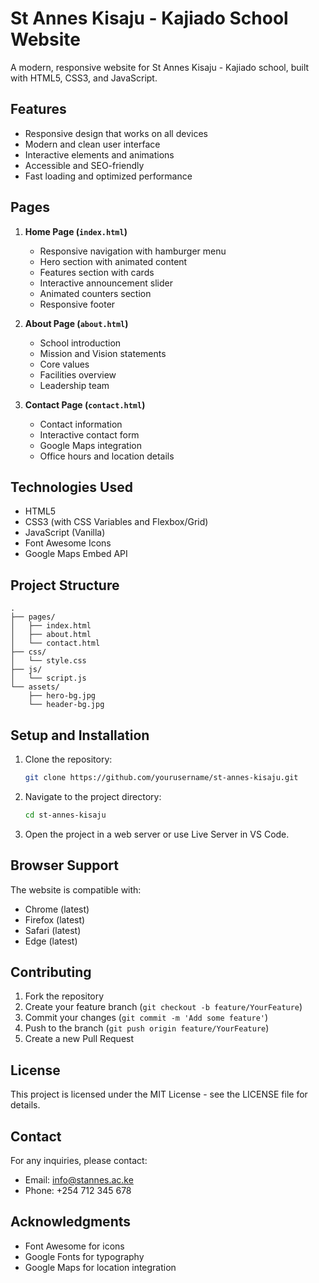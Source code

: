 # St Annes Kisaju - Kajiado School Website

A modern, responsive website for St Annes Kisaju - Kajiado school, built with HTML5, CSS3, and JavaScript.

## Features

- Responsive design that works on all devices
- Modern and clean user interface
- Interactive elements and animations
- Accessible and SEO-friendly
- Fast loading and optimized performance

## Pages

1. **Home Page (`index.html`)**
   - Responsive navigation with hamburger menu
   - Hero section with animated content
   - Features section with cards
   - Interactive announcement slider
   - Animated counters section
   - Responsive footer

2. **About Page (`about.html`)**
   - School introduction
   - Mission and Vision statements
   - Core values
   - Facilities overview
   - Leadership team

3. **Contact Page (`contact.html`)**
   - Contact information
   - Interactive contact form
   - Google Maps integration
   - Office hours and location details

## Technologies Used

- HTML5
- CSS3 (with CSS Variables and Flexbox/Grid)
- JavaScript (Vanilla)
- Font Awesome Icons
- Google Maps Embed API

## Project Structure

```
.
├── pages/
│   ├── index.html
│   ├── about.html
│   └── contact.html
├── css/
│   └── style.css
├── js/
│   └── script.js
└── assets/
    ├── hero-bg.jpg
    └── header-bg.jpg
```

## Setup and Installation

1. Clone the repository:
   ```bash
   git clone https://github.com/yourusername/st-annes-kisaju.git
   ```

2. Navigate to the project directory:
   ```bash
   cd st-annes-kisaju
   ```

3. Open the project in a web server or use Live Server in VS Code.

## Browser Support

The website is compatible with:
- Chrome (latest)
- Firefox (latest)
- Safari (latest)
- Edge (latest)

## Contributing

1. Fork the repository
2. Create your feature branch (`git checkout -b feature/YourFeature`)
3. Commit your changes (`git commit -m 'Add some feature'`)
4. Push to the branch (`git push origin feature/YourFeature`)
5. Create a new Pull Request

## License

This project is licensed under the MIT License - see the LICENSE file for details.

## Contact

For any inquiries, please contact:
- Email: info@stannes.ac.ke
- Phone: +254 712 345 678

## Acknowledgments

- Font Awesome for icons
- Google Fonts for typography
- Google Maps for location integration
